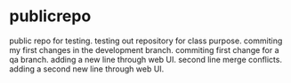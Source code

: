 # publicrepo
public repo for testing.
testing out repository for class purpose.
commiting my first changes in the development branch.
commiting first change for a qa branch.
adding a new line through web UI.
second line merge conflicts.
adding a second new line through web UI.
